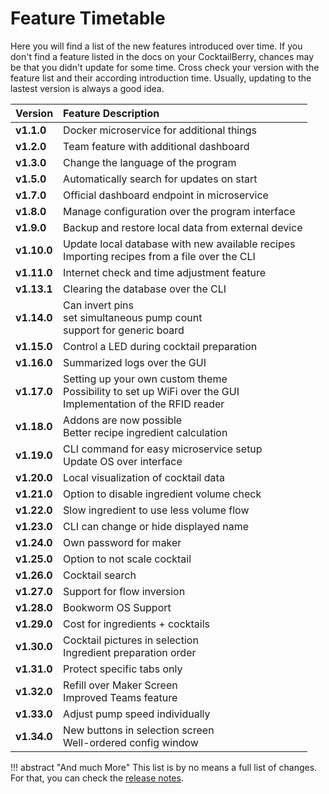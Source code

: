 # Feature Timetable

Here you will find a list of the new features introduced over time.
If you don't find a feature listed in the docs on your CocktailBerry, chances may be that you didn't update for some time.
Cross check your version with the feature list and their according introduction time.
Usually, updating to the lastest version is always a good idea.

| Version     | Feature Description                                                                                                  |
| :---------- | :------------------------------------------------------------------------------------------------------------------- |
| **v1.1.0**  | Docker microservice for additional things                                                                            |
| **v1.2.0**  | Team feature with additional dashboard                                                                               |
| **v1.3.0**  | Change the language of the program                                                                                   |
| **v1.5.0**  | Automatically search for updates on start                                                                            |
| **v1.7.0**  | Official dashboard endpoint in microservice                                                                          |
| **v1.8.0**  | Manage configuration over the program interface                                                                      |
| **v1.9.0**  | Backup and restore local data from external device                                                                   |
| **v1.10.0** | Update local database with new available recipes <br> Importing recipes from a file over the CLI                     |
| **v1.11.0** | Internet check and time adjustment feature                                                                           |
| **v1.13.1** | Clearing the database over the CLI                                                                                   |
| **v1.14.0** | Can invert pins <br> set simultaneous pump count <br> support for generic board                                      |
| **v1.15.0** | Control a LED during cocktail preparation                                                                            |
| **v1.16.0** | Summarized logs over the GUI                                                                                         |
| **v1.17.0** | Setting up your own custom theme <br> Possibility to set up WiFi over the GUI <br> Implementation of the RFID reader |
| **v1.18.0** | Addons are now possible <br> Better recipe ingredient calculation                                                    |
| **v1.19.0** | CLI command for easy microservice setup <br> Update OS over interface                                                |
| **v1.20.0** | Local visualization of cocktail data                                                                                 |
| **v1.21.0** | Option to disable ingredient volume check                                                                            |
| **v1.22.0** | Slow ingredient to use less volume flow                                                                              |
| **v1.23.0** | CLI can change or hide displayed name                                                                                |
| **v1.24.0** | Own password for maker                                                                                               |
| **v1.25.0** | Option to not scale cocktail                                                                                         |
| **v1.26.0** | Cocktail search                                                                                                      |
| **v1.27.0** | Support for flow inversion                                                                                           |
| **v1.28.0** | Bookworm OS Support                                                                                                  |
| **v1.29.0** | Cost for ingredients + cocktails                                                                                     |
| **v1.30.0** | Cocktail pictures in selection <br> Ingredient preparation order                                                     |
| **v1.31.0** | Protect specific tabs only                                                                                           |
| **v1.32.0** | Refill over Maker Screen <br> Improved Teams feature                                                                 |
| **v1.33.0** | Adjust pump speed individually                                                                                       |
| **v1.34.0** | New buttons in selection screen <br> Well-ordered config window                                                      |

!!! abstract "And much More"
    This list is by no means a full list of changes.
    For that, you can check the [release notes](https://github.com/AndreWohnsland/CocktailBerry/releases).
